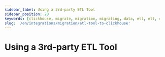 ```yaml
---
sidebar_label: Using a 3rd-party ETL Tool
sidebar_position: 20
keywords: [clickhouse, migrate, migration, migrating, data, etl, elt, clickhouse-local, clickhouse-client]
slug: '/en/integrations/migration/etl-tool-to-clickhouse'
---
```


# Using a 3rd-party ETL Tool


